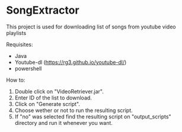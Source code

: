 # SongExtractor
This project is used for downloading list of songs from youtube video playlists

Requisites:

- Java
- Youtube-dl (https://rg3.github.io/youtube-dl/)
- powershell

How to:

1. Double click on "VideoRetriever.jar".
2. Enter ID of the list to download.
3. Click on "Generate script".
4. Choose wether or not to run the resulting script.
5. If "no" was selected find the resulting script on "output_scripts" directory and run it whenever you want.
